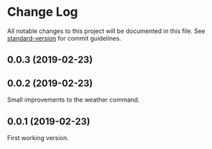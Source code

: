 # Change Log

All notable changes to this project will be documented in this file. See [standard-version](https://github.com/conventional-changelog/standard-version) for commit guidelines.

<a name="0.0.3"></a>
## 0.0.3 (2019-02-23)



<a name="0.0.2"></a>
## 0.0.2 (2019-02-23)

Small improvements to the weather command.

<a name="0.0.1"></a>
## 0.0.1 (2019-02-23)

First working version.
